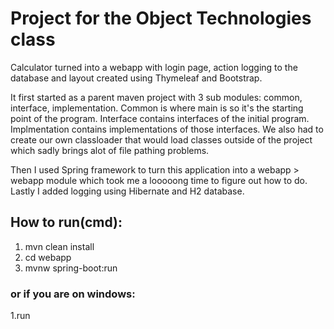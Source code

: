 # Project for the Object Technologies class
Calculator turned into a webapp with login page, action logging to the database and layout created using Thymeleaf and Bootstrap.

It first started as a parent maven project with 3 sub modules: common, interface, implementation. Common is where main is so it's the starting point of the program. Interface contains interfaces of the initial program. Implmentation contains implementations of those interfaces.
We also had to create our own classloader that would load classes outside of the project which sadly brings alot of file pathing problems.

Then I used Spring framework to turn this application into a webapp > webapp module which took me a looooong time to figure out how to do. Lastly I added logging using Hibernate and H2 database.

## How to run(cmd):
1. mvn clean install
2. cd webapp
3. mvnw spring-boot:run

### or if you are on windows:

1.run
